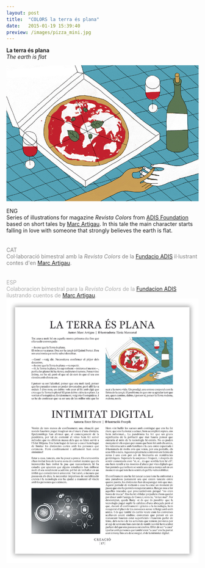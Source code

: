 ```yaml
---
layout: post
title:  "COLORS la terra és plana"
date:   2015-01-19 15:39:40
preview: /images/pizza_mini.jpg
---
```

<b>La terra és plana</b><br>
<i>The earth is flat</i><br>

![Picture 1](/images/pizza_sencera.jpg)


<div class="row">

  <div class="column">
  ENG<br>
  Series of illustrations for magazine <i> Revista Colors </i> from <a href="http://www.fundacioadis.org/">ADIS Foundation</a> based on short tales by <a href="https://twitter.com/martigau?lang=es">Marc Artigau</a>. In this tale the main character starts falling in love with someone that strongly believes the earth is flat.<br><br><br>

  <font color="#808080">
  CAT<br>
  Col·laboració bimestral amb la <i> Revista Colors </i> de la <a href="http://www.fundacioadis.org/">Fundacio ADIS</a> il·lustrant contes d'en <a href="https://twitter.com/martigau?lang=es">Marc Artigau</a>.</font><br><br><br>

  <font color="#A9A9A9">
  ESP<br>
  Colaboracion bimestral para la <i> Revista Colors </i> de la <a href="http://www.fundacioadis.org/">Fundacion ADIS</a> ilustrando cuentos de <a href="https://twitter.com/martigau?lang=es">Marc Artigau</a>.</font><br>
  </div>

  <div class="column">
  <img src="/images/pizza_pagina.jpg" alt="drawing">
  </div>


 </div>
